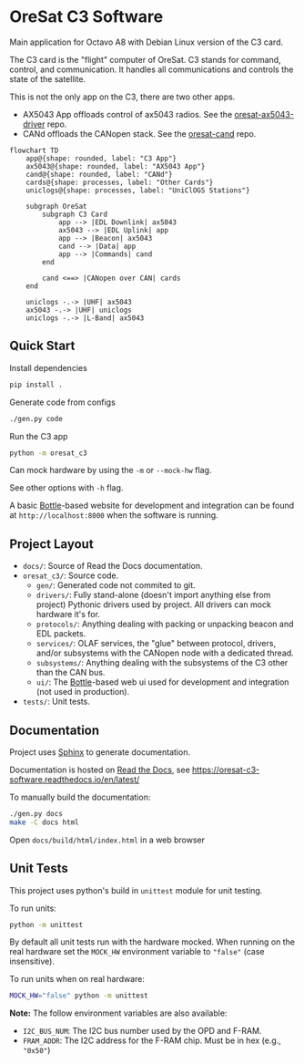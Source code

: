 # OreSat C3 Software

Main application for Octavo A8 with Debian Linux version of the C3 card.

The C3 card is the "flight" computer of OreSat. C3 stands for command,
control, and communication. It handles all communications and controls
the state of the satellite.

This is not the only app on the C3, there are two other apps.

- AX5043 App offloads control of ax5043 radios. See the [oresat-ax5043-driver] repo.
- CANd offloads the CANopen stack. See the [oresat-cand] repo.

```mermaid
flowchart TD
    app@{shape: rounded, label: "C3 App"}
    ax5043@{shape: rounded, label: "AX5043 App"}
    cand@{shape: rounded, label: "CANd"}
    cards@{shape: processes, label: "Other Cards"}
    uniclogs@{shape: processes, label: "UniClOGS Stations"}

    subgraph OreSat
        subgraph C3 Card
            app --> |EDL Downlink| ax5043
            ax5043 --> |EDL Uplink| app
            app --> |Beacon| ax5043
            cand --> |Data| app
            app --> |Commands| cand
        end

        cand <==> |CANopen over CAN| cards
    end

    uniclogs -.-> |UHF| ax5043
    ax5043 -.-> |UHF| uniclogs
    uniclogs -.-> |L-Band| ax5043
```

## Quick Start

Install dependencies

```bash
pip install .
```

Generate code from configs

```bash
./gen.py code
```

Run the C3 app

```bash
python -m oresat_c3
```

Can mock hardware by using the `-m` or `--mock-hw` flag.

See other options with `-h` flag.

A basic [Bottle]-based website for development and integration can be found at
`http://localhost:8000` when the software is running.

## Project Layout

- `docs/`: Source of Read the Docs documentation.
- `oresat_c3/`: Source code.
  - `gen/`: Generated code not commited to git.
  - `drivers/`: Fully stand-alone (doesn't import anything else from project)
    Pythonic drivers used by project. All drivers can mock hardware it's for.
  - `protocols/`: Anything dealing with packing or unpacking beacon and EDL
    packets.
  - `services/`: OLAF services, the "glue" between protocol, drivers, and/or
    subsystems with the CANopen node with a dedicated thread.
  - `subsystems/`: Anything dealing with the subsystems of the C3 other than the
    CAN bus.
  - `ui/`: The [Bottle]-based web ui used for development and integration
    (not used in production).
- `tests/`: Unit tests.

## Documentation

Project uses [Sphinx] to generate documentation.

Documentation is hosted on [Read the Docs], see https://oresat-c3-software.readthedocs.io/en/latest/

To manually build the documentation:

```bash
./gen.py docs
make -C docs html
```

Open `docs/build/html/index.html` in a web browser

## Unit Tests

This project uses python's build in `unittest` module for unit testing.

To run units:

```bash
python -m unittest
```

By default all unit tests run with the hardware mocked. When running on the real
hardware set the `MOCK_HW` environment variable to `"false"` (case insensitive).

To run units when on real hardware:

```bash
MOCK_HW="false" python -m unittest
```

**Note:** The follow environment variables are also available:

- `I2C_BUS_NUM`: The I2C bus number used by the OPD and F-RAM.
- `FRAM_ADDR`: The I2C address for the F-RAM chip. Must be in hex (e.g., `"0x50"`)

[Read the Docs]: https://readthedocs.org
[Sphinx]: https://www.sphinx-doc.org/en/master/
[Bottle]: https://bottlepy.org/docs/dev/
[oresat-ax5043-driver]: https://github.com/oresat/oresat-ax5043-driver
[oresat-cand]: https://github.com/oresat/oresat-cand
